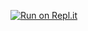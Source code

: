 [![Run on Repl.it](https://repl.it/badge/github/LoiIn/it_nihongo3_k62)](https://repl.it/github/LoiIn/it_nihongo3_k62)
